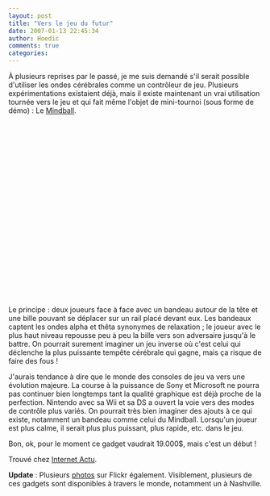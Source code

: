 ```yaml
---
layout: post
title: "Vers le jeu du futur"
date: 2007-01-13 22:45:34
author: Hoedic
comments: true
categories: 
---
```



À plusieurs reprises par le passé, je me suis demandé s'il serait possible d'utiliser les ondes cérébrales comme un contrôleur de jeu. Plusieurs  expérimentations existaient déjà, mais il existe maintenant un vrai utilisation tournée vers le jeu et qui fait même l'objet de mini-tournoi (sous forme de démo) : Le [Mindball](http://www.i-p.se/index.aspx?page=mindball&mId=1).

<object width="425" height="350"><param name="movie" value="http://www.youtube.com/v/UNQiJi65cpo"></param><param name="wmode" value="transparent"></param><embed src="http://www.youtube.com/v/UNQiJi65cpo" type="application/x-shockwave-flash" wmode="transparent" width="425" height="350"></embed></object>

Le principe : deux joueurs face à face avec un bandeau autour de la tête et une bille pouvant se déplacer sur un rail placé devant eux. Les bandeaux captent les ondes alpha et thêta synonymes de relaxation ; le joueur avec le plus haut niveau repousse peu à peu la bille vers son adversaire jusqu'à le battre. On pourrait surement imaginer un jeu inverse où c'est celui qui déclenche la plus puissante tempête cérébrale qui gagne, mais ça risque de faire des fous !

J'aurais tendance à dire que le monde des consoles de jeu va vers une évolution majeure. La course à la puissance de Sony et Microsoft ne pourra pas continuer bien longtemps tant la qualité graphique est déjà proche de la perfection. Nintendo avec sa Wii et sa DS a ouvert la voie vers des modes de contrôle plus variés. On pourrait très bien imaginer des ajouts à ce qui existe, notamment un bandeau comme celui du Mindball. Lorsqu'un joueur est plus calme, il serait plus  plus puissant, plus rapide, etc. dans le jeu.

Bon, ok, pour le moment ce gadget vaudrait 19.000$, mais c'est un début !

Trouvé chez [Internet Actu](http://www.internetactu.net/).

**Update** : Plusieurs [photos](http://www.flickr.com/search/?q=mindball&w=all) sur Flickr également. Visiblement, plusieurs de ces gadgets sont disponibles à travers le monde, notamment un à Nashville.